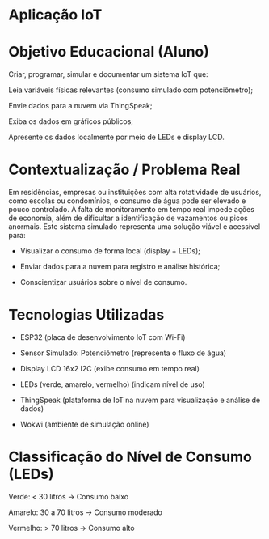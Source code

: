 # Aplicação IoT

# Objetivo Educacional (Aluno)
Criar, programar, simular e documentar um sistema IoT que:

Leia variáveis físicas relevantes (consumo simulado com potenciômetro);

Envie dados para a nuvem via ThingSpeak;

Exiba os dados em gráficos públicos;

Apresente os dados localmente por meio de LEDs e display LCD.


# Contextualização / Problema Real
Em residências, empresas ou instituições com alta rotatividade de usuários, como escolas ou condomínios, o consumo de água pode ser elevado e pouco controlado. A falta de monitoramento em tempo real impede ações de economia, além de dificultar a identificação de vazamentos ou picos anormais. 
Este sistema simulado representa uma solução viável e acessível para:

- Visualizar o consumo de forma local (display + LEDs);

- Enviar dados para a nuvem para registro e análise histórica;

- Conscientizar usuários sobre o nível de consumo.

# Tecnologias Utilizadas
- ESP32 (placa de desenvolvimento IoT com Wi-Fi)

- Sensor Simulado: Potenciômetro (representa o fluxo de água)

- Display LCD 16x2 I2C (exibe consumo em tempo real)

- LEDs (verde, amarelo, vermelho) (indicam nível de uso)

- ThingSpeak (plataforma de IoT na nuvem para visualização e análise de dados)

- Wokwi (ambiente de simulação online)


# Classificação do Nível de Consumo (LEDs)
Verde: < 30 litros → Consumo baixo

Amarelo: 30 a 70 litros → Consumo moderado

Vermelho: > 70 litros → Consumo alto



